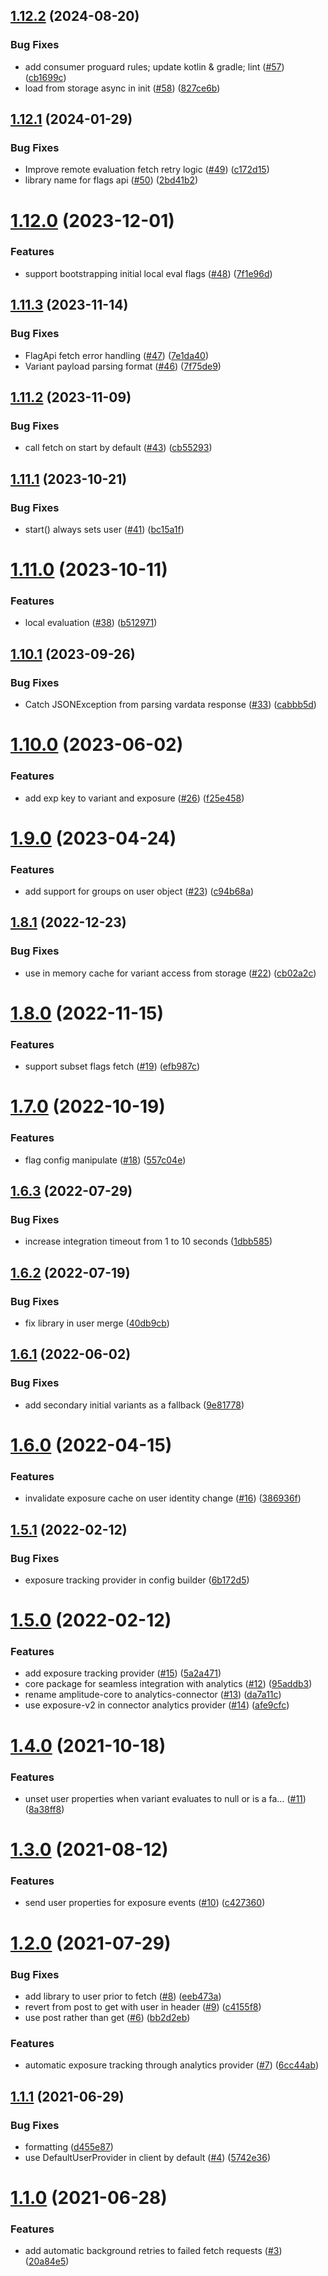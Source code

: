 ## [1.12.2](https://github.com/amplitude/experiment-android-client/compare/1.12.1...1.12.2) (2024-08-20)


### Bug Fixes

* add consumer proguard rules; update kotlin & gradle; lint ([#57](https://github.com/amplitude/experiment-android-client/issues/57)) ([cb1699c](https://github.com/amplitude/experiment-android-client/commit/cb1699c05471ee546b80c4477aa51334ecf92937))
* load from storage async in init ([#58](https://github.com/amplitude/experiment-android-client/issues/58)) ([827ce6b](https://github.com/amplitude/experiment-android-client/commit/827ce6bd46d5a62326b248a3235c8a4b3ea86c14))

## [1.12.1](https://github.com/amplitude/experiment-android-client/compare/1.12.0...1.12.1) (2024-01-29)


### Bug Fixes

* Improve remote evaluation fetch retry logic ([#49](https://github.com/amplitude/experiment-android-client/issues/49)) ([c172d15](https://github.com/amplitude/experiment-android-client/commit/c172d150a202c77037740d422bef05fcda5bc588))
* library name for flags api ([#50](https://github.com/amplitude/experiment-android-client/issues/50)) ([2bd41b2](https://github.com/amplitude/experiment-android-client/commit/2bd41b2d141704b9f33cf5a7d2b26163e75be826))

# [1.12.0](https://github.com/amplitude/experiment-android-client/compare/1.11.3...1.12.0) (2023-12-01)


### Features

* support bootstrapping initial local eval flags ([#48](https://github.com/amplitude/experiment-android-client/issues/48)) ([7f1e96d](https://github.com/amplitude/experiment-android-client/commit/7f1e96d8a05f49d0bc2fb0a64efe1756cdee5320))

## [1.11.3](https://github.com/amplitude/experiment-android-client/compare/1.11.2...1.11.3) (2023-11-14)


### Bug Fixes

* FlagApi fetch error handling ([#47](https://github.com/amplitude/experiment-android-client/issues/47)) ([7e1da40](https://github.com/amplitude/experiment-android-client/commit/7e1da40ebad333a538f90032b6db0d746102013f))
* Variant payload parsing format ([#46](https://github.com/amplitude/experiment-android-client/issues/46)) ([7f75de9](https://github.com/amplitude/experiment-android-client/commit/7f75de9cd834ab5e69de34759b0cece418d6c1b4))

## [1.11.2](https://github.com/amplitude/experiment-android-client/compare/1.11.1...1.11.2) (2023-11-09)


### Bug Fixes

* call fetch on start by default ([#43](https://github.com/amplitude/experiment-android-client/issues/43)) ([cb55293](https://github.com/amplitude/experiment-android-client/commit/cb552933f0e3bfe7c8f949e33567d37fda462547))

## [1.11.1](https://github.com/amplitude/experiment-android-client/compare/1.11.0...1.11.1) (2023-10-21)


### Bug Fixes

* start() always sets user ([#41](https://github.com/amplitude/experiment-android-client/issues/41)) ([bc15a1f](https://github.com/amplitude/experiment-android-client/commit/bc15a1f1a754912cd64d3526c1f3dd84cf3264d2))

# [1.11.0](https://github.com/amplitude/experiment-android-client/compare/1.10.1...1.11.0) (2023-10-11)


### Features

* local evaluation ([#38](https://github.com/amplitude/experiment-android-client/issues/38)) ([b512971](https://github.com/amplitude/experiment-android-client/commit/b512971e725f0d53bbd4c7e14525aa8482ac06d1))

## [1.10.1](https://github.com/amplitude/experiment-android-client/compare/1.10.0...1.10.1) (2023-09-26)


### Bug Fixes

* Catch JSONException from parsing vardata response ([#33](https://github.com/amplitude/experiment-android-client/issues/33)) ([cabbb5d](https://github.com/amplitude/experiment-android-client/commit/cabbb5dae19620e37b3877cffaa1fe35061ee97d))

# [1.10.0](https://github.com/amplitude/experiment-android-client/compare/1.9.0...1.10.0) (2023-06-02)


### Features

* add exp key to variant and exposure ([#26](https://github.com/amplitude/experiment-android-client/issues/26)) ([f25e458](https://github.com/amplitude/experiment-android-client/commit/f25e45882336f99ee0e134497374fd8f76c9a25a))

# [1.9.0](https://github.com/amplitude/experiment-android-client/compare/1.8.1...1.9.0) (2023-04-24)


### Features

* add support for groups on user object ([#23](https://github.com/amplitude/experiment-android-client/issues/23)) ([c94b68a](https://github.com/amplitude/experiment-android-client/commit/c94b68a622aedaea48dc7340ab512f6d40d83d39))

## [1.8.1](https://github.com/amplitude/experiment-android-client/compare/1.8.0...1.8.1) (2022-12-23)


### Bug Fixes

* use in memory cache for variant access from storage ([#22](https://github.com/amplitude/experiment-android-client/issues/22)) ([cb02a2c](https://github.com/amplitude/experiment-android-client/commit/cb02a2cd4b42588faf866891496af4188726ef34))

# [1.8.0](https://github.com/amplitude/experiment-android-client/compare/1.7.0...1.8.0) (2022-11-15)


### Features

* support subset flags fetch ([#19](https://github.com/amplitude/experiment-android-client/issues/19)) ([efb987c](https://github.com/amplitude/experiment-android-client/commit/efb987c0dd945ca656374beabb2c8fdc61bc2fbc))

# [1.7.0](https://github.com/amplitude/experiment-android-client/compare/1.6.3...1.7.0) (2022-10-19)


### Features

* flag config manipulate ([#18](https://github.com/amplitude/experiment-android-client/issues/18)) ([557c04e](https://github.com/amplitude/experiment-android-client/commit/557c04e2bedceae2ef71ac66921251a00897f657))

## [1.6.3](https://github.com/amplitude/experiment-android-client/compare/1.6.2...1.6.3) (2022-07-29)


### Bug Fixes

* increase integration timeout from 1 to 10 seconds ([1dbb585](https://github.com/amplitude/experiment-android-client/commit/1dbb585ea7bffdc2c741a10013c4c1d3b52bbc1b))

## [1.6.2](https://github.com/amplitude/experiment-android-client/compare/1.6.1...1.6.2) (2022-07-19)


### Bug Fixes

* fix library in user merge ([40db9cb](https://github.com/amplitude/experiment-android-client/commit/40db9cb566728ee60afd24909ac975cf641ed5d9))

## [1.6.1](https://github.com/amplitude/experiment-android-client/compare/1.6.0...1.6.1) (2022-06-02)


### Bug Fixes

* add secondary initial variants as a fallback ([9e81778](https://github.com/amplitude/experiment-android-client/commit/9e81778578ea4a3ca4f04dc639e6114e9cd0708f))

# [1.6.0](https://github.com/amplitude/experiment-android-client/compare/1.5.1...1.6.0) (2022-04-15)


### Features

* invalidate exposure cache on user identity change ([#16](https://github.com/amplitude/experiment-android-client/issues/16)) ([386936f](https://github.com/amplitude/experiment-android-client/commit/386936f6dccdb6c932fdae3e7bd8c6164d9b53c5))

## [1.5.1](https://github.com/amplitude/experiment-android-client/compare/1.5.0...1.5.1) (2022-02-12)


### Bug Fixes

* exposure tracking provider in config builder ([6b172d5](https://github.com/amplitude/experiment-android-client/commit/6b172d576d6ec24773fce6a6c357543628814cdb))

# [1.5.0](https://github.com/amplitude/experiment-android-client/compare/1.4.0...1.5.0) (2022-02-12)


### Features

* add exposure tracking provider ([#15](https://github.com/amplitude/experiment-android-client/issues/15)) ([5a2a471](https://github.com/amplitude/experiment-android-client/commit/5a2a471ecaf72192d6ec42f32d1467532e1d9412))
* core package for seamless integration with analytics ([#12](https://github.com/amplitude/experiment-android-client/issues/12)) ([95addb3](https://github.com/amplitude/experiment-android-client/commit/95addb37ca123f17ed8462938dcae15e56620371))
* rename amplitude-core to analytics-connector ([#13](https://github.com/amplitude/experiment-android-client/issues/13)) ([da7a11c](https://github.com/amplitude/experiment-android-client/commit/da7a11c9f0cd6619bc1ecf7db6334339d0c54f6c))
* use exposure-v2 in connector analytics provider ([#14](https://github.com/amplitude/experiment-android-client/issues/14)) ([afe9cfc](https://github.com/amplitude/experiment-android-client/commit/afe9cfc9c47fe63550a58be9515117e5548f15d1))

# [1.4.0](https://github.com/amplitude/experiment-android-client/compare/1.3.0...1.4.0) (2021-10-18)


### Features

* unset user properties when variant evaluates to null or is a fa… ([#11](https://github.com/amplitude/experiment-android-client/issues/11)) ([8a38ff8](https://github.com/amplitude/experiment-android-client/commit/8a38ff8bdc96b9e37e2c2a689ccefe0f6ecf642d))

# [1.3.0](https://github.com/amplitude/experiment-android-client/compare/1.2.0...1.3.0) (2021-08-12)


### Features

* send user properties for exposure events ([#10](https://github.com/amplitude/experiment-android-client/issues/10)) ([c427360](https://github.com/amplitude/experiment-android-client/commit/c427360a8c301a2933aebe2d75ea46a7e606689e))

# [1.2.0](https://github.com/amplitude/experiment-android-client/compare/1.1.1...1.2.0) (2021-07-29)


### Bug Fixes

* add library to user prior to fetch ([#8](https://github.com/amplitude/experiment-android-client/issues/8)) ([eeb473a](https://github.com/amplitude/experiment-android-client/commit/eeb473a53d04bb0f8c090232d7ac329afada4112))
* revert from post to get with user in header ([#9](https://github.com/amplitude/experiment-android-client/issues/9)) ([c4155f8](https://github.com/amplitude/experiment-android-client/commit/c4155f8fd9b07d4966353e73073a2f95d6451593))
* use post rather than get ([#6](https://github.com/amplitude/experiment-android-client/issues/6)) ([bb2d2eb](https://github.com/amplitude/experiment-android-client/commit/bb2d2eb5c58659088446dc98ff70c894e1116698))


### Features

* automatic exposure tracking through analytics provider ([#7](https://github.com/amplitude/experiment-android-client/issues/7)) ([6cc44ab](https://github.com/amplitude/experiment-android-client/commit/6cc44ab7d0285a164b24aa240012efb1f3143d5a))

## [1.1.1](https://github.com/amplitude/experiment-android-client/compare/1.1.0...1.1.1) (2021-06-29)


### Bug Fixes

* formatting ([d455e87](https://github.com/amplitude/experiment-android-client/commit/d455e87d91b73a1eea592d14fc2343fe6bd37c63))
* use DefaultUserProvider in client by default ([#4](https://github.com/amplitude/experiment-android-client/issues/4)) ([5742e36](https://github.com/amplitude/experiment-android-client/commit/5742e3686f8c99e37d26d6f86279ca0c580633be))

# [1.1.0](https://github.com/amplitude/experiment-android-client/compare/1.0.0...1.1.0) (2021-06-28)


### Features

* add automatic background retries to failed fetch requests ([#3](https://github.com/amplitude/experiment-android-client/issues/3)) ([20a84e5](https://github.com/amplitude/experiment-android-client/commit/20a84e5ada0400d1aac6ab6c8a48c704256f5c2f))
